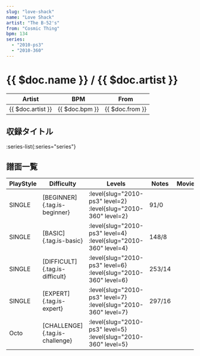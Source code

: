 ```yaml
---
slug: "love-shack"
name: "Love Shack"
artist: "The B-52's"
from: "Cosmic Thing"
bpm: 134
series:
  - "2010-ps3"
  - "2010-360"
---
```


# {{ $doc.name }} / {{ $doc.artist }}

|Artist|BPM|From|
|------|---|----|
|{{ $doc.artist }}|{{ $doc.bpm }}|{{ $doc.from }}|

## 収録タイトル

:series-list{:series="series"}

## 譜面一覧

|PlayStyle|Difficulty|Levels|Notes|Movie|
|---------|----------|------|-----|-----|
|SINGLE|[BEGINNER]{.tag.is-beginner}|<div class="field is-grouped is-grouped-multiline"> :level{slug="2010-ps3" level=2} :level{slug="2010-360" level=2}</div>|91/0||
|SINGLE|[BASIC]{.tag.is-basic}|<div class="field is-grouped is-grouped-multiline"> :level{slug="2010-ps3" level=4} :level{slug="2010-360" level=4}</div>|148/8||
|SINGLE|[DIFFICULT]{.tag.is-difficult}|<div class="field is-grouped is-grouped-multiline"> :level{slug="2010-ps3" level=6} :level{slug="2010-360" level=6}</div>|253/14||
|SINGLE|[EXPERT]{.tag.is-expert}|<div class="field is-grouped is-grouped-multiline"> :level{slug="2010-ps3" level=7} :level{slug="2010-360" level=7}</div>|297/16||
|Octo|[CHALLENGE]{.tag.is-challenge}|<div class="field is-grouped is-grouped-multiline"> :level{slug="2010-ps3" level=5} :level{slug="2010-360" level=5}</div>|||
